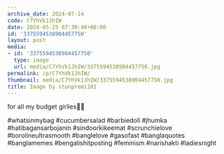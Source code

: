 ```yaml
---
archive_date: 2024-07-24
code: C7YhVk1JhIW
date: 2024-05-25 07:30:48+00:00
id: '3375594538904457750'
layout: post
media:
- id: '3375594538904457750'
  type: image
  url: media/C7YhVk1JhIW/3375594538904457750.jpg
permalink: /p/C7YhVk1JhIW/
thumbnail: media/C7YhVk1JhIW/3375594538904457750.jpg
title: Image by stonpremi101
---
```


for all my budget girlies💅💝  
  
#whatsinmybag #cucumbersalad #barbiedoll #jhumka #hatibagansarbojanin #sindoorkikeemat #scrunchielove #borolineultrasmooth #banglelove #gasofast #banglaquotes #banglamemes #bengalishitposting #feminism #narishakti #ladiesnight